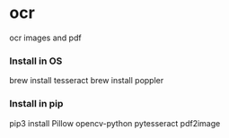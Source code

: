 # ocr
ocr images and pdf

### Install in OS
brew install tesseract
brew install poppler

### Install in pip
pip3 install Pillow opencv-python pytesseract pdf2image
